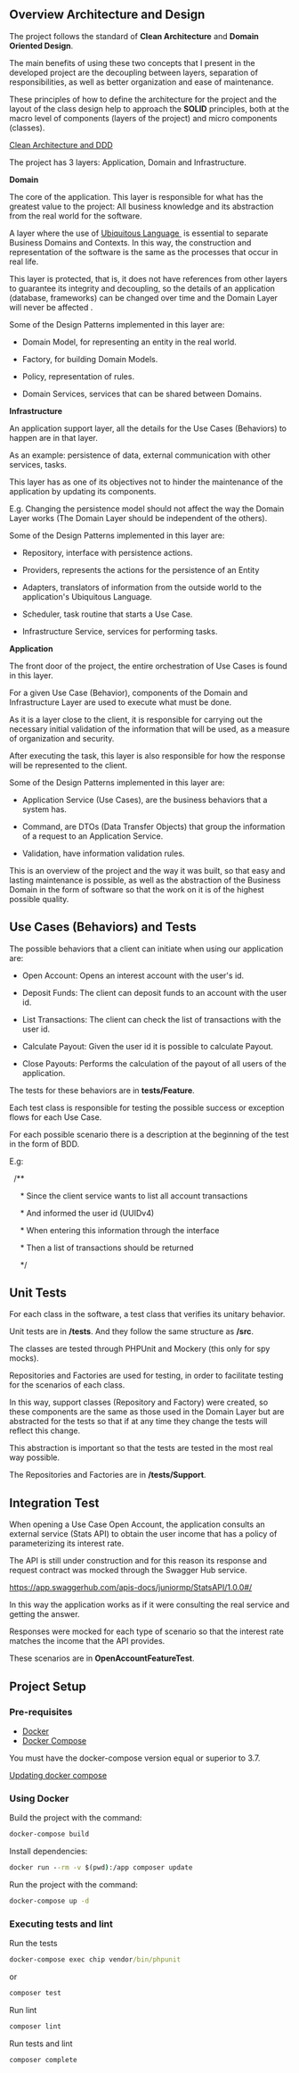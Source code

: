 ## Overview Architecture and Design



The project follows the standard of **Clean Architecture** and **Domain Oriented Design**.

The main benefits of using these two concepts that I present in the developed project are the decoupling between layers, separation of responsibilities, as well as better organization and ease of maintenance.

These principles of how to define the architecture for the project and the layout of the class design help to approach the **SOLID** principles, both at the macro level of components (layers of the project) and micro components (classes).

[Clean Architecture and DDD](https://herbertograca.com/2017/11/16/explicit-architecture-01-ddd-hexagonal-onion-clean-cqrs-how-i-put-it-all-together/)

The project has 3 layers: Application, Domain and Infrastructure.

**Domain**

The core of the application. This layer is responsible for what has the greatest value to the project: All business knowledge and its abstraction from the real world for the software.

A layer where the use of [Ubiquitous Language ](https://martinfowler.com/bliki/UbiquitousLanguage.html) is essential to separate Business Domains and Contexts. In this way, the construction and representation of the software is the same as the processes that occur in real life.

This layer is protected, that is, it does not have references from other layers to guarantee its integrity and decoupling, so the details of an application (database, frameworks) can be changed over time and the Domain Layer will never be affected .

Some of the Design Patterns implemented in this layer are:

* Domain Model, for representing an entity in the real world.

* Factory, for building Domain Models.

* Policy, representation of rules.

* Domain Services, services that can be shared between Domains.

**Infrastructure**


An application support layer, all the details for the Use Cases (Behaviors) to happen are in that layer.

As an example: persistence of data, external communication with other services, tasks.

This layer has as one of its objectives not to hinder the maintenance of the application by updating its components.

E.g. Changing the persistence model should not affect the way the Domain Layer works (The Domain Layer should be independent of the others).

Some of the Design Patterns implemented in this layer are:

* Repository, interface with persistence actions.

* Providers, represents the actions for the persistence of an Entity

* Adapters, translators of information from the outside world to the application's Ubiquitous Language.

* Scheduler, task routine that starts a Use Case.

* Infrastructure Service, services for performing tasks.

**Application**

The front door of the project, the entire orchestration of Use Cases is found in this layer.

For a given Use Case (Behavior), components of the Domain and Infrastructure Layer are used to execute what must be done.

As it is a layer close to the client, it is responsible for carrying out the necessary initial validation of the information that will be used, as a measure of organization and security.

After executing the task, this layer is also responsible for how the response will be represented to the client.

Some of the Design Patterns implemented in this layer are:

* Application Service (Use Cases), are the business behaviors that a system has.

* Command, are DTOs (Data Transfer Objects) that group the information of a request to an Application Service.

* Validation, have information validation rules.

This is an overview of the project and the way it was built, so that easy and lasting maintenance is possible, as well as the abstraction of the Business Domain in the form of software so that the work on it is of the highest possible quality.


## Use Cases (Behaviors) and Tests


The possible behaviors that a client can initiate when using our application are:

* Open Account: Opens an interest account with the user's id.

* Deposit Funds: The client can deposit funds to an account with the user id.

* List Transactions: The client can check the list of transactions with the user id.

* Calculate Payout: Given the user id it is possible to calculate Payout.

* Close Payouts: Performs the calculation of the payout of all users of the application.

The tests for these behaviors are in **tests/Feature**.

Each test class is responsible for testing the possible success or exception flows for each Use Case.

For each possible scenario there is a description at the beginning of the test in the form of BDD.

E.g:

  /**

     * Since the client service wants to list all account transactions

     * And informed the user id (UUIDv4)

     * When entering this information through the interface

     * Then a list of transactions should be returned

     */ 
     

## Unit Tests


For each class in the software, a test class that verifies its unitary behavior.

Unit tests are in **/tests**. And they follow the same structure as **/src**.

The classes are tested through PHPUnit and Mockery (this only for spy mocks).

Repositories and Factories are used for testing, in order to facilitate testing for the scenarios of each class.

In this way, support classes (Repository and Factory) were created, so these components are the same as those used in the Domain Layer but are abstracted for the tests so that if at any time they change the tests will reflect this change.

This abstraction is important so that the tests are tested in the most real way possible.

The Repositories and Factories are in **/tests/Support**.


## Integration Test


When opening a Use Case Open Account, the application consults an external service (Stats API) to obtain the user income that has a policy of parameterizing its interest rate.

The API is still under construction and for this reason its response and request contract was mocked through the Swagger Hub service.

<https://app.swaggerhub.com/apis-docs/juniormp/StatsAPI/1.0.0#/>

In this way the application works as if it were consulting the real service and getting the answer.

Responses were mocked for each type of scenario so that the interest rate matches the income that the API provides.

These scenarios are in **OpenAccountFeatureTest**.

## Project Setup

### Pre-requisites

* [Docker][]
* [Docker Compose][]

[Docker]: https://docs.docker.com/install/ "About Docker CE"
[Docker Compose]: https://docs.docker.com/compose/install/#install-compose "Install Docker Compose"

You must have the docker-compose version equal or superior to 3.7.

[Updating docker compose][]

[Updating docker compose]: https://linuxize.com/post/how-to-install-and-use-docker-compose-on-ubuntu-18-04/

###  Using Docker

Build the project with the command:
```cmd 
docker-compose build
```

Install dependencies:
```cmd 
docker run --rm -v $(pwd):/app composer update
```

Run the project with the command:
```cmd 
docker-compose up -d
```

### Executing tests and lint

Run the tests
```cmd 
docker-compose exec chip vendor/bin/phpunit
```

or 


```cmd 
composer test
```


Run lint

```cmd 
composer lint
```

Run tests and lint

```cmd 
composer complete
```

